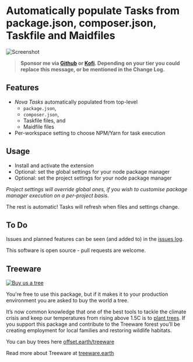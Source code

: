 # Automatically populate Tasks from package.json, composer.json, Taskfile and Maidfiles

![Screenshot](https://raw.githubusercontent.com/little-green-man/nova-taskfinder/master/Images/docs/screenshot.png)

> **Sponsor me via [Github](https://github.com/sponsors/kurucu) or [Kofi](https://ko-fi.com/kurucu). Depending on your tier you could replace this message, or be mentioned in the Change Log.**

## Features

- _Nova Tasks_ automatically populated from top-level
  - `package.json`,
  - `composer.json`,
  - Taskfile files, and
  - Maidfile files
- Per-workspace setting to choose NPM/Yarn for task execution

## Usage

- Install and activate the extension
- Optional: set the global settings for your node package manager
- Optional: set the project settings for your node package manager

_Project settings will override global ones, if you wish to customise package manager execution on a per-project basis._

The rest is automatic! Tasks will refresh when files and settings change.

## To Do

Issues and planned features can be seen (and added to) in the [issues log](https://github.com/little-green-man/nova-taskfinder/issues).

This software is open source - pull requests are welcome.

## Treeware

[![Buy us a tree](https://img.shields.io/badge/Treeware-%F0%9F%8C%B3-lightgreen?style=for-the-badge)](https://offset.earth/treeware?gift-trees)

You're free to use this package, but if it makes it to your production environment you are asked to buy the world a tree.

It’s now common knowledge that one of the best tools to tackle the climate crisis and keep our temperatures from rising above 1.5C is to <a href="https://www.bbc.co.uk/news/science-environment-48870920">plant trees</a>. If you support this package and contribute to the Treeware forest you’ll be creating employment for local families and restoring wildlife habitats.

You can buy trees here [offset.earth/treeware](https://offset.earth/treeware?gift-trees)

Read more about Treeware at [treeware.earth](http://treeware.earth)
